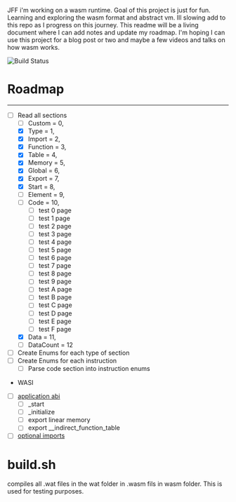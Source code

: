 JFF i'm working on a wasm runtime. Goal of this project is just for fun. Learning and exploring the wasm format and
abstract vm.
Ill slowing add to this repo as I progress on this journey. This readme will be a living document
where I can add notes and update my roadmap. I'm hoping I can use this project for a blog post or two and
maybe a few videos and talks on how wasm works.

![Build Status](https://github.com/richwandell/wasm-runtime/actions/workflows/rust.yml/badge.svg)

# Roadmap

-------

* [ ] Read all sections
    * [ ] Custom = 0,
    * [x] Type = 1,
    * [x] Import = 2,
    * [x] Function = 3,
    * [x] Table = 4,
    * [x] Memory = 5,
    * [x] Global = 6,
    * [x] Export = 7,
    * [x] Start = 8,
    * [ ] Element = 9,
    * [ ] Code = 10,
        * [ ] test 0 page
        * [ ] test 1 page
        * [ ] test 2 page
        * [ ] test 3 page
        * [ ] test 4 page
        * [ ] test 5 page
        * [ ] test 6 page
        * [ ] test 7 page
        * [ ] test 8 page
        * [ ] test 9 page
        * [ ] test A page
        * [ ] test B page
        * [ ] test C page
        * [ ] test D page
        * [ ] test E page
        * [ ] test F page
    * [x] Data = 11,
    * [ ] DataCount = 12
* [ ] Create Enums for each type of section
* [ ] Create Enums for each instruction
    * [ ] Parse code section into instruction enums
* WASI
* [ ] [application abi](https://github.com/WebAssembly/wasi-io/blob/main/design/application-abi.md)
    * [ ] _start
    * [ ] _initialize
    * [ ] export linear memory
    * [ ] export __indirect_function_table
* [ ] [optional imports](https://github.com/WebAssembly/wasi-io/blob/main/design/optional-imports.md)

# build.sh

compiles all .wat files in the wat folder in .wasm fils in wasm folder. This is used
for testing purposes. 
